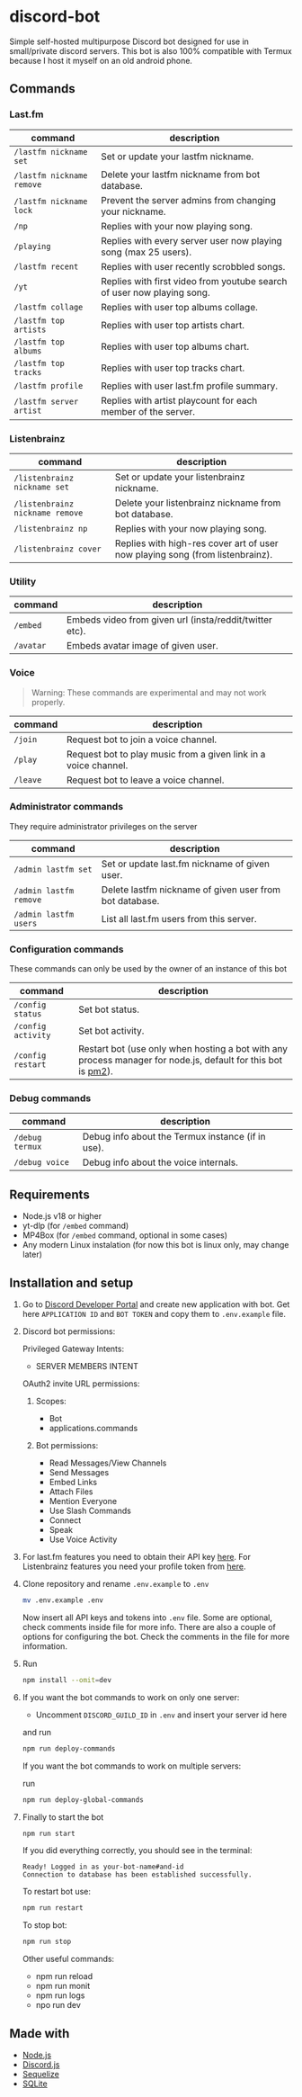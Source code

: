 # discord-bot

Simple self-hosted multipurpose Discord bot designed for use in small/private discord servers. This bot is also 100% compatible with Termux because I host it myself on an old android phone.

## Commands

### Last.fm

| command | description |
| ----------- | ----------- |
| `/lastfm nickname set` | Set or update your lastfm nickname. |
| `/lastfm nickname remove` | Delete your lastfm nickname from bot database. |
| `/lastfm nickname lock` | Prevent the server admins from changing your nickname. |
| `/np` | Replies with your now playing song. |
| `/playing` | Replies with every server user now playing song (max 25 users). |
| `/lastfm recent` | Replies with user recently scrobbled songs. |
| `/yt` | Replies with first video from youtube search of user now playing song. |
| `/lastfm collage` | Replies with user top albums collage. |
| `/lastfm top artists` | Replies with user top artists chart. |
| `/lastfm top albums` | Replies with user top albums chart. |
| `/lastfm top tracks` | Replies with user top tracks chart. |
| `/lastfm profile` | Replies with user last.fm profile summary. |
| `/lastfm server artist` | Replies with artist playcount for each member of the server. |

### Listenbrainz

| command | description |
| ----------- | ----------- |
| `/listenbrainz nickname set` | Set or update your listenbrainz nickname. |
| `/listenbrainz nickname remove` | Delete your listenbrainz nickname from bot database. |
| `/listenbrainz np` | Replies with your now playing song. |
| `/listenbrainz cover` | Replies with high-res cover art of user now playing song (from listenbrainz). |

### Utility

| command | description |
| ----------- | ----------- |
| `/embed` | Embeds video from given url (insta/reddit/twitter etc). |
| `/avatar` | Embeds avatar image of given user. |

### Voice

> Warning: These commands are experimental and may not work properly.

| command | description |
| ----------- | ----------- |
| `/join` | Request bot to join a voice channel. |
| `/play` | Request bot to play music from a given link in a voice channel. |
| `/leave` | Request bot to leave a voice channel. |

### Administrator commands

They require administrator privileges on the server

| command | description |
| ----------- | ----------- |
| `/admin lastfm set` | Set or update last.fm nickname of given user. |
| `/admin lastfm remove` | Delete lastfm nickname of given user from bot database. |
| `/admin lastfm users` | List all last.fm users from this server. |

### Configuration commands

These commands can only be used by the owner of an instance of this bot

| command | description |
| ----------- | ----------- |
| `/config status` | Set bot status. |
| `/config activity` | Set bot activity. |
| `/config restart` | Restart bot (use only when hosting a bot with any process manager for node.js, default for this bot is [pm2](https://pm2.keymetrics.io/)). |

### Debug commands

| command | description |
| ----------- | ----------- |
| `/debug termux` | Debug info about the Termux instance (if in use). |
| `/debug voice` | Debug info about the voice internals. |

## Requirements

- Node.js v18 or higher
- yt-dlp (for `/embed` command)
- MP4Box (for `/embed` command, optional in some cases)
- Any modern Linux instalation (for now this bot is linux only, may change later)

## Installation and setup

1. Go to [Discord Developer Portal](https://discord.com/developers) and create new application with bot. Get here `APPLICATION ID` and `BOT TOKEN` and copy them to `.env.example` file.
2. Discord bot permissions:

	Privileged Gateway Intents:

	- SERVER MEMBERS INTENT

	OAuth2 invite URL permissions:

	1. Scopes:

		- Bot
		- applications.commands
		
	1. Bot permissions:

		- Read Messages/View Channels
		- Send Messages
		- Embed Links
		- Attach Files
		- Mention Everyone
		- Use Slash Commands
		- Connect
		- Speak
		- Use Voice Activity

3. For last.fm features you need to obtain their API key [here](https://www.last.fm/api/account/create). For Listenbrainz features you need your profile token from [here](https://listenbrainz.org/profile/).
4. Clone repository and rename `.env.example` to `.env`

	```sh
	mv .env.example .env
	```

	Now insert all API keys and tokens into `.env` file. Some are optional, check comments inside file for more info. There are also a couple of options for configuring the bot. Check the comments in the file for more information.

5. Run

	```sh
	npm install --omit=dev
	```

6. If you want the bot commands to work on only one server:
	
	- Uncomment `DISCORD_GUILD_ID` in `.env` and insert your server id here

	and run

	```sh
	npm run deploy-commands
	```

	If you want the bot commands to work on multiple servers:

	run

	```sh
	npm run deploy-global-commands 
	```

7. Finally to start the bot

	```sh
	npm run start
	```

	If you did everything correctly, you should see in the terminal:

	```
	Ready! Logged in as your-bot-name#and-id
	Connection to database has been established successfully.
	```
	To restart bot use:

	```sh
	npm run restart
	```

	To stop bot:

	```sh
	npm run stop
	```

	Other useful commands:

	- npm run reload
	- npm run monit
	- npm run logs
	- npo run dev

## Made with

- [Node.js](https://nodejs.org/)
- [Discord.js](https://discord.js.org/)
- [Sequelize](https://sequelize.org/)
- [SQLite](https://www.sqlite.org/)